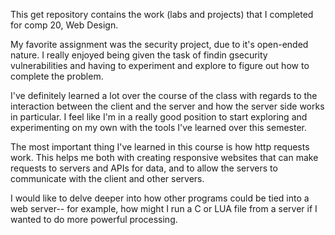 This get repository contains the work (labs and projects) that I completed for comp 20, Web Design.

My favorite assignment was the security project, due to it's open-ended nature. I really enjoyed being given the task of findin gsecurity vulnerabilities and having to experiment and explore to figure out how to complete the problem.

I've definitely learned a lot over the course of the class with regards to the interaction between the client and the server and how the server side works in particular. I feel like I'm in a really good position to start exploring and experimenting on my own with the tools I've learned over this semester.

The most important thing I've learned in this course is how http requests work. This helps me both with creating responsive websites that can make requests to servers and APIs for data, and to allow the servers to communicate with the client and other servers.

I would like to delve deeper into how other programs could be tied into a web server-- for example, how might I run a C or LUA file from a server if I wanted to do more powerful processing.
